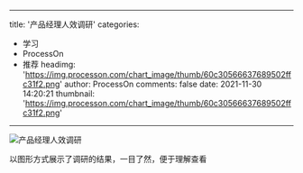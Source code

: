 
---
title: '产品经理人效调研'
categories: 
 - 学习
 - ProcessOn
 - 推荐
headimg: 'https://img.processon.com/chart_image/thumb/60c30566637689502ffc31f2.png'
author: ProcessOn
comments: false
date: 2021-11-30 14:20:21
thumbnail: 'https://img.processon.com/chart_image/thumb/60c30566637689502ffc31f2.png'
---

<div>   
<img class="thumb" alt="产品经理人效调研" src="https://img.processon.com/chart_image/thumb/60c30566637689502ffc31f2.png" referrerpolicy="no-referrer">
<p>以图形方式展示了调研的结果，一目了然，便于理解查看</p>  
</div>
            